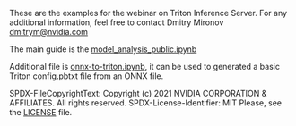 These are the examples for the webinar on Triton Inference Server.
For any additional information, feel free to contact 
Dmitry Mironov [dmitrym@nvidia.com](mailto:dmitrym@nvidia.com)

The main guide is the [model_analysis_public.ipynb](model_analysis_public.ipynb)

Additional file is [onnx-to-triton.ipynb](onnx-to-triton.ipynb), it can be used to generated a basic Triton config.pbtxt file from an ONNX file.

SPDX-FileCopyrightText: Copyright (c) 2021 NVIDIA CORPORATION & AFFILIATES. All rights reserved.
SPDX-License-Identifier: MIT
Please, see the [LICENSE](LICENSE) file.